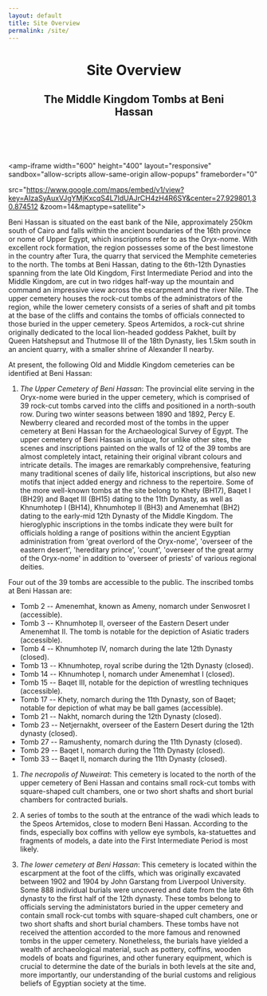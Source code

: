 ```yaml
---
layout: default
title: Site Overview
permalink: /site/
---
```




<figure class="ampstart-image-fullpage-hero m0 relative mb4">
<amp-img width="404" height="720" alt="Cover" layout="responsive" src="/assets/images/Kanawati-Woods-BH-Fig-02-Beni-Hassan-3-Khnumhotep-II-General-view-cemetery.JPG" media="(max-width: 415px)"></amp-img>
<amp-img height="720" alt="Cover" layout="fixed-height" src="/assets/images/Kanawati-Woods-BH-Fig-03-Beni-Hassan-3-Khnumhotep-II-escarpment-view.JPG" media="(min-width: 416px)"></amp-img>
<figcaption class="absolute top-0 right-0 bottom-0 left-0">
<header class="p3">
<h1 class="ampstart-fullpage-hero-heading mb0 hanuman">
<span class="ampstart-fullpage-hero-heading-text title">
Site Overview
</span>
</h1>
<h2 class="ampstart-fullpage-hero-heading mb0">
<span class="ampstart-fullpage-hero-heading-text description">
The Middle Kingdom Tombs at Beni Hassan
</span>
</h2>
</header>

<footer class="absolute left-0 right-0 bottom-0">
<a style="color: #ffffff; " class="ampstart-read py3 caps line-height-2 text-decoration-none center block h5" href="#content"><span class="ampstart-readmore-text px1">Read more</span></a>
</footer>
<!--
<footer class="absolute left-0 right-0 bottom-0">
<a class="ampstart-read py3 caps line-height-2 text-decoration-none center block h5" href="#content"><span class="ampstart-readmore-text px1">Read more</span></a>
</footer>
 -->
</figcaption>
</figure>


<!-- <amp-img width="600" height="300" layout="responsive" src="http://lorempixel.com/600/300/sports"></amp-img> -->

<main id="content" role="main" class="content">

<amp-iframe width="600"
  height="400"
  layout="responsive"
  sandbox="allow-scripts allow-same-origin allow-popups"
  frameborder="0"

  src="https://www.google.com/maps/embed/v1/view?key=AIzaSyAuxVJgYMjKxcqS4L7IdUAJrCH4zH4R6SY&center=27.929801,30.874512 &zoom=14&maptype=satellite">
</amp-iframe>


Beni Hassan is situated on the east bank of the Nile, approximately 250km south of Cairo and falls within the ancient boundaries of the 16th province or nome of Upper Egypt, which inscriptions refer to as the Oryx-nome. With excellent rock formation, the region possesses some of the best limestone in the country after Tura, the quarry that serviced the Memphite cemeteries to the north. The tombs at Beni Hassan, dating to the 6th-12th Dynasties spanning from the late Old Kingdom, First Intermediate Period and into the Middle Kingdom, are cut in two ridges half-way up the mountain and command an impressive view across the escarpment and the river Nile. The upper cemetery houses the rock-cut tombs of the administrators of the region, while the lower cemetery consists of a series of shaft and pit tombs at the base of the cliffs and contains the tombs of officials connected to those buried in the upper cemetery. Speos Artemidos, a rock-cut shrine originally dedicated to the local lion-headed goddess Pakhet, built by Queen Hatshepsut and Thutmose III of the 18th Dynasty, lies 1.5km south in an ancient quarry, with a smaller shrine of Alexander II nearby.

At present, the following Old and Middle Kingdom cemeteries can be identified at Beni Hassan:

1. *The Upper Cemetery of Beni Hassan*: The provincial elite serving in the Oryx-nome were buried in the upper cemetery, which is comprised of 39 rock-cut tombs carved into the cliffs and positioned in a north-south row. During two winter seasons between 1890 and 1892, Percy E. Newberry cleared and recorded most of the tombs in the upper cemetery at Beni Hassan for the Archaeological Survey of Egypt. The upper cemetery of Beni Hassan is unique, for unlike other sites, the scenes and inscriptions painted on the walls of 12 of the 39 tombs are almost completely intact, retaining their original vibrant colours and intricate details. The images are remarkably comprehensive, featuring many traditional scenes of daily life, historical inscriptions, but also new motifs that inject added energy and richness to the repertoire. Some of the more well-known tombs at the site belong to Khety (BH17), Baqet I (BH29) and Baqet III (BH15) dating to the 11th Dynasty, as well as Khnumhotep I (BH14), Khnumhotep II (BH3) and Amenemhat (BH2) dating to the early-mid 12th Dynasty of the Middle Kingdom. The hieroglyphic inscriptions in the tombs indicate they were built for officials holding a range of positions within the ancient Egyptian administration from 'great overlord of the Oryx-nome', 'overseer of the eastern desert', 'hereditary prince', 'count', 'overseer of the great army of the Oryx-nome' in addition to 'overseer of priests' of various regional deities.  

Four out of the 39 tombs are accessible to the public. The inscribed tombs at Beni Hassan are:

* Tomb 2 -- Amenemhat, known as Ameny, nomarch under Senwosret I (accessible).
* Tomb 3 -- Khnumhotep II, overseer of the Eastern Desert under Amenemhat II. The tomb is notable for the depiction of Asiatic traders (accessible).
* Tomb 4 -- Khnumhotep IV, nomarch during the late 12th Dynasty (closed).
* Tomb 13 -- Khnumhotep, royal scribe during the 12th Dynasty (closed).
*  Tomb 14 -- Khnumhotep I, nomarch under Amenemhat I (closed).
* Tomb 15 -- Baqet III, notable for the depiction of wrestling techniques (accessible).
*  Tomb 17 -- Khety, nomarch during the 11th Dynasty, son of Baqet; notable for depiction of what may be ball games (accessible).
* Tomb 21 -- Nakht, nomarch during the 12th Dynasty (closed).
* Tomb 23 -- Netjernakht, overseer of the Eastern Desert during the 12th dynasty (closed).
*  Tomb 27 -- Ramushenty, nomarch during the 11th Dynasty (closed).
*  Tomb 29 -- Baqet I, nomarch during the 11th Dynasty (closed).
*  Tomb 33 -- Baqet II, nomarch during the 11th Dynasty (closed).

1. *The necropolis of Nuweirat*: This cemetery is located to the north of the upper cemetery of Beni Hassan and contains small rock-cut tombs with square-shaped cult chambers, one or two short shafts and short burial chambers for contracted burials.

1. A series of tombs to the south at the entrance of the wadi which leads to the Speos Artemidos, close to modern Beni Hassan. According to the finds, especially box coffins with yellow eye symbols, ka-statuettes and fragments of models, a date into the First Intermediate Period is most likely.

1. *The lower cemetery at Beni Hassan*: This cemetery is located within the escarpment at the foot of the cliffs, which was originally excavated between 1902 and 1904 by John Garstang from Liverpool University. Some 888 individual burials were uncovered and date from the late 6th dynasty to the first half of the 12th dynasty. These tombs belong to officials serving the administators buried in the upper cemetery and contain small rock-cut tombs with square-shaped cult chambers, one or two short shafts and short burial chambers. These tombs have not received the attention accorded to the more famous and renowned tombs in the upper cemetery. Nonetheless, the burials have yielded a wealth of archaeological material, such as pottery, coffins, wooden models of boats and figurines, and other funerary equipment, which is crucial to determine the date of the burials in both levels at the site and, more importantly, our understanding of the burial customs and religious beliefs of Egyptian society at the time.




</main>
